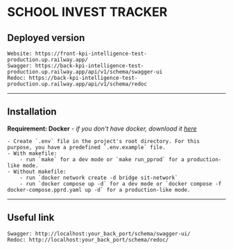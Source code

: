 # SCHOOL INVEST TRACKER

## Deployed version
    Website: https://front-kpi-intelligence-test-production.up.railway.app/ 
    Swagger: https://back-kpi-intelligence-test-production.up.railway.app/api/v1/schema/swagger-ui
    Redoc: https://back-kpi-intelligence-test-production.up.railway.app/api/v1/schema/redoc
___

## Installation
**Requirement: Docker** - _if you don't have docker, download it [here](https://www.docker.com/products/docker-desktop/)_

    - Create `.env` file in the project's root directory. For this purpose, you have a predefined `.env.example` file.
    - With makefile:
        - run `make` for a dev mode or `make run_pprod` for a production-like mode.
    - Without makefile:
        - run `docker network create -d bridge sit-network`
        - run `docker compose up -d` for a dev mode or `docker compose -f docker-compose.pprd.yaml up -d` for a production-like mode.
___

## Useful link
    Swagger: http://localhost:your_back_port/schema/swagger-ui/
    Redoc: http://localhost:your_back_port/schema/redoc/

